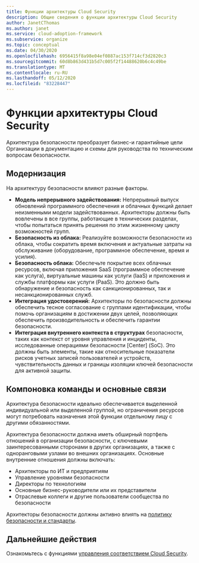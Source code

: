 ```yaml
---
title: Функции архитектуры Cloud Security
description: Общие сведения о функции архитектуры Cloud Security
author: JanetCThomas
ms.author: janet
ms.service: cloud-adoption-framework
ms.subservice: organize
ms.topic: conceptual
ms.date: 04/30/2020
ms.openlocfilehash: 6956415f8a98e04ef0887ac153f714cf3d2820c3
ms.sourcegitcommit: 60d8b863d431b5d7c005f2f14488620b6c4c49be
ms.translationtype: MT
ms.contentlocale: ru-RU
ms.lasthandoff: 05/12/2020
ms.locfileid: "83228447"
---
```

# <a name="cloud-security-architecture-functions"></a>Функции архитектуры Cloud Security

Архитектура безопасности преобразует бизнес-и гарантийные цели Организации в документацию и схемы для руководства по техническим вопросам безопасности.

## <a name="modernization"></a>Модернизация

На архитектуру безопасности влияют разные факторы.

- **Модель непрерывного задействования:** Непрерывный выпуск обновлений программного обеспечения и облачных функций делает неизменными модели задействованных. Архитекторы должны быть вовлечены в все группы, работающие в технических разделах, чтобы попытаться принять решения по этим жизненному циклу возможностей групп.
- **Безопасность из облака:** Реализуйте возможности безопасности из облака, чтобы сократить время включения и актуальные затраты на обслуживание (оборудование, программное обеспечение, время и усилия).
- **Безопасность облака:** Обеспечьте покрытие всех облачных ресурсов, включая приложения SaaS (программное обеспечение как услуга), виртуальные машины как услуги (IaaS) и приложения и службы платформы как услуги (PaaS).  Это должно быть обнаружение и безопасность как санкционированных, так и несанкционированных служб.
- **Интеграция удостоверений:** Архитекторы по безопасности должны обеспечить тесное согласование с группами идентификации, чтобы помочь организациям в достижении двух целей, позволяющих обеспечить производительность и обеспечить гарантии безопасности.
- **Интеграция внутреннего контекста в структурах** безопасности, таких как контекст от уровня управления и инциденты, исследованные операциями безопасности [Center] (SoC). Это должны быть элементы, такие как относительные показатели рисков учетных записей пользователей и устройств, чувствительность данных и границы изоляции ключей безопасности для активной защиты.

## <a name="team-composition-and-key-relationships"></a>Компоновка команды и основные связи

Архитектура безопасности идеально обеспечивается выделенной индивидуальной или выделенной группой, но ограничения ресурсов могут потребовать назначения этой функции отдельному лицу с другими обязанностями.

Архитектура безопасности должна иметь обширный портфель отношений в организации безопасности, с ключевыми заинтересованными сторонами в других организациях, а также с одноранговыми узлами во внешних организациях. Основные внутренние отношения должны включать:

- Архитекторы по ИТ и предприятиям
- Управление уровнями безопасности
- Директоры по технологиям
- Основные бизнес-руководители или их представители
- Отраслевые коллеги и другие пользователи сообщества по безопасности

Архитекторы безопасности должны активно влиять на [политику безопасности и стандарты](./cloud-security-policy-standards.md).

## <a name="next-steps"></a>Дальнейшие действия

Ознакомьтесь с функциями [управления соответствием Cloud Security](./cloud-security-compliance-management.md).
